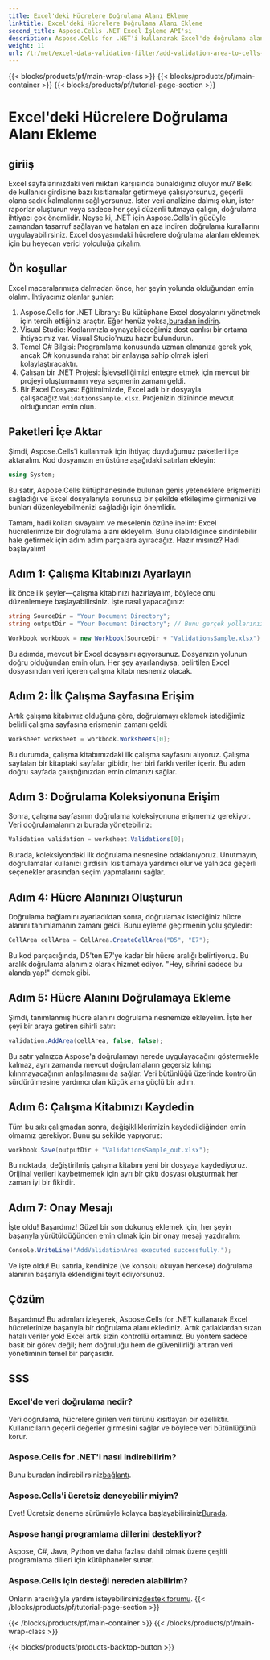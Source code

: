 ```yaml
---
title: Excel'deki Hücrelere Doğrulama Alanı Ekleme
linktitle: Excel'deki Hücrelere Doğrulama Alanı Ekleme
second_title: Aspose.Cells .NET Excel İşleme API'si
description: Aspose.Cells for .NET'i kullanarak Excel'de doğrulama alanları eklemeyi adım adım kılavuzumuzla öğrenin. Veri bütünlüğünüzü artırın.
weight: 11
url: /tr/net/excel-data-validation-filter/add-validation-area-to-cells-in-excel/
---
```


{{< blocks/products/pf/main-wrap-class >}}
{{< blocks/products/pf/main-container >}}
{{< blocks/products/pf/tutorial-page-section >}}

# Excel'deki Hücrelere Doğrulama Alanı Ekleme

## giriiş

Excel sayfalarınızdaki veri miktarı karşısında bunaldığınız oluyor mu? Belki de kullanıcı girdisine bazı kısıtlamalar getirmeye çalışıyorsunuz, geçerli olana sadık kalmalarını sağlıyorsunuz. İster veri analizine dalmış olun, ister raporlar oluşturun veya sadece her şeyi düzenli tutmaya çalışın, doğrulama ihtiyacı çok önemlidir. Neyse ki, .NET için Aspose.Cells'in gücüyle zamandan tasarruf sağlayan ve hataları en aza indiren doğrulama kurallarını uygulayabilirsiniz. Excel dosyasındaki hücrelere doğrulama alanları eklemek için bu heyecan verici yolculuğa çıkalım.

## Ön koşullar

Excel maceralarımıza dalmadan önce, her şeyin yolunda olduğundan emin olalım. İhtiyacınız olanlar şunlar:

1.  Aspose.Cells for .NET Library: Bu kütüphane Excel dosyalarını yönetmek için tercih ettiğiniz araçtır. Eğer henüz yoksa,[buradan indirin](https://releases.aspose.com/cells/net/).
2. Visual Studio: Kodlarımızla oynayabileceğimiz dost canlısı bir ortama ihtiyacımız var. Visual Studio'nuzu hazır bulundurun.
3. Temel C# Bilgisi: Programlama konusunda uzman olmanıza gerek yok, ancak C# konusunda rahat bir anlayışa sahip olmak işleri kolaylaştıracaktır.
4. Çalışan bir .NET Projesi: İşlevselliğimizi entegre etmek için mevcut bir projeyi oluşturmanın veya seçmenin zamanı geldi.
5.  Bir Excel Dosyası: Eğitimimizde, Excel adlı bir dosyayla çalışacağız.`ValidationsSample.xlsx`. Projenizin dizininde mevcut olduğundan emin olun.

## Paketleri İçe Aktar

Şimdi, Aspose.Cells'i kullanmak için ihtiyaç duyduğumuz paketleri içe aktaralım. Kod dosyanızın en üstüne aşağıdaki satırları ekleyin:

```csharp
using System;
```

Bu satır, Aspose.Cells kütüphanesinde bulunan geniş yeteneklere erişmenizi sağladığı ve Excel dosyalarıyla sorunsuz bir şekilde etkileşime girmenizi ve bunları düzenleyebilmenizi sağladığı için önemlidir.

Tamam, hadi kolları sıvayalım ve meselenin özüne inelim: Excel hücrelerimize bir doğrulama alanı ekleyelim. Bunu olabildiğince sindirilebilir hale getirmek için adım adım parçalara ayıracağız. Hazır mısınız? Hadi başlayalım!

## Adım 1: Çalışma Kitabınızı Ayarlayın

İlk önce ilk şeyler—çalışma kitabınızı hazırlayalım, böylece onu düzenlemeye başlayabilirsiniz. İşte nasıl yapacağınız:

```csharp
string SourceDir = "Your Document Directory";
string outputDir = "Your Document Directory"; // Bunu gerçek yollarınızla güncelleyin.

Workbook workbook = new Workbook(SourceDir + "ValidationsSample.xlsx");
```

Bu adımda, mevcut bir Excel dosyasını açıyorsunuz. Dosyanızın yolunun doğru olduğundan emin olun. Her şey ayarlandıysa, belirtilen Excel dosyasından veri içeren çalışma kitabı nesneniz olacak.

## Adım 2: İlk Çalışma Sayfasına Erişim

Artık çalışma kitabımız olduğuna göre, doğrulamayı eklemek istediğimiz belirli çalışma sayfasına erişmenin zamanı geldi:

```csharp
Worksheet worksheet = workbook.Worksheets[0];
```

Bu durumda, çalışma kitabımızdaki ilk çalışma sayfasını alıyoruz. Çalışma sayfaları bir kitaptaki sayfalar gibidir, her biri farklı veriler içerir. Bu adım doğru sayfada çalıştığınızdan emin olmanızı sağlar.

## Adım 3: Doğrulama Koleksiyonuna Erişim

Sonra, çalışma sayfasının doğrulama koleksiyonuna erişmemiz gerekiyor. Veri doğrulamalarımızı burada yönetebiliriz:

```csharp
Validation validation = worksheet.Validations[0];
```

Burada, koleksiyondaki ilk doğrulama nesnesine odaklanıyoruz. Unutmayın, doğrulamalar kullanıcı girdisini kısıtlamaya yardımcı olur ve yalnızca geçerli seçenekler arasından seçim yapmalarını sağlar.

## Adım 4: Hücre Alanınızı Oluşturun

Doğrulama bağlamını ayarladıktan sonra, doğrulamak istediğiniz hücre alanını tanımlamanın zamanı geldi. Bunu eyleme geçirmenin yolu şöyledir:

```csharp
CellArea cellArea = CellArea.CreateCellArea("D5", "E7");
```

Bu kod parçacığında, D5'ten E7'ye kadar bir hücre aralığı belirtiyoruz. Bu aralık doğrulama alanımız olarak hizmet ediyor. "Hey, sihrini sadece bu alanda yap!" demek gibi.

## Adım 5: Hücre Alanını Doğrulamaya Ekleme

Şimdi, tanımlanmış hücre alanını doğrulama nesnemize ekleyelim. İşte her şeyi bir araya getiren sihirli satır:

```csharp
validation.AddArea(cellArea, false, false);
```

Bu satır yalnızca Aspose'a doğrulamayı nerede uygulayacağını göstermekle kalmaz, aynı zamanda mevcut doğrulamaların geçersiz kılınıp kılınmayacağının anlaşılmasını da sağlar. Veri bütünlüğü üzerinde kontrolün sürdürülmesine yardımcı olan küçük ama güçlü bir adım.

## Adım 6: Çalışma Kitabınızı Kaydedin

Tüm bu sıkı çalışmadan sonra, değişikliklerimizin kaydedildiğinden emin olmamız gerekiyor. Bunu şu şekilde yapıyoruz:

```csharp
workbook.Save(outputDir + "ValidationsSample_out.xlsx");
```

Bu noktada, değiştirilmiş çalışma kitabını yeni bir dosyaya kaydediyoruz. Orijinal verileri kaybetmemek için ayrı bir çıktı dosyası oluşturmak her zaman iyi bir fikirdir.

## Adım 7: Onay Mesajı

İşte oldu! Başardınız! Güzel bir son dokunuş eklemek için, her şeyin başarıyla yürütüldüğünden emin olmak için bir onay mesajı yazdıralım:

```csharp
Console.WriteLine("AddValidationArea executed successfully.");
```

Ve işte oldu! Bu satırla, kendinize (ve konsolu okuyan herkese) doğrulama alanının başarıyla eklendiğini teyit ediyorsunuz.

## Çözüm

Başardınız! Bu adımları izleyerek, Aspose.Cells for .NET kullanarak Excel hücrelerinize başarıyla bir doğrulama alanı eklediniz. Artık çatlaklardan sızan hatalı veriler yok! Excel artık sizin kontrollü ortamınız. Bu yöntem sadece basit bir görev değil; hem doğruluğu hem de güvenilirliği artıran veri yönetiminin temel bir parçasıdır.

## SSS

### Excel'de veri doğrulama nedir?
Veri doğrulama, hücrelere girilen veri türünü kısıtlayan bir özelliktir. Kullanıcıların geçerli değerler girmesini sağlar ve böylece veri bütünlüğünü korur.

### Aspose.Cells for .NET'i nasıl indirebilirim?
 Bunu buradan indirebilirsiniz[bağlantı](https://releases.aspose.com/cells/net/).

### Aspose.Cells'i ücretsiz deneyebilir miyim?
 Evet! Ücretsiz deneme sürümüyle kolayca başlayabilirsiniz[Burada](https://releases.aspose.com/).

### Aspose hangi programlama dillerini destekliyor?
Aspose, C#, Java, Python ve daha fazlası dahil olmak üzere çeşitli programlama dilleri için kütüphaneler sunar.

### Aspose.Cells için desteği nereden alabilirim?
 Onların aracılığıyla yardım isteyebilirsiniz[destek forumu](https://forum.aspose.com/c/cells/9).
{{< /blocks/products/pf/tutorial-page-section >}}

{{< /blocks/products/pf/main-container >}}
{{< /blocks/products/pf/main-wrap-class >}}

{{< blocks/products/products-backtop-button >}}
